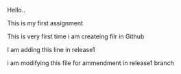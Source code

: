 Hello..

This is my first assignment

This is very first time i am createing filr in Github


I am adding this line in release1


i am modifying this file for ammendment in release1 branch
